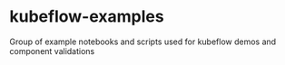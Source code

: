 # kubeflow-examples
Group of example notebooks and scripts used for kubeflow demos and component validations
